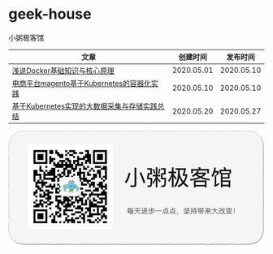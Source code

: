 # geek-house

小粥极客馆

|文章|创建时间|发布时间|
--|--|--|
[浅说Docker基础知识与核心原理](basic-knowledge-and-core-principles-of-docker/README.md)|2020.05.01|2020.05.10| 
[电商平台magento基于Kubernetes的容器化实践](e-commerce-platform-magento-containerization-practice-based-on-kubernetes/README.md)|2020.05.10|2020.05.10|
[​基于Kubernetes实现的大数据采集与存储实践总结](summary-of-big-data-collection-and-storage-practices-based-on-kubernetes/README.md)|2020.05.20|2020.05.27|



![](logo.jpg)